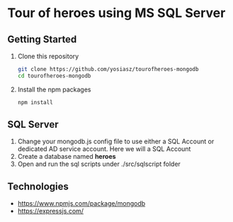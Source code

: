 # Tour of heroes using MS SQL Server

## Getting Started

1. Clone this repository

   ```bash
   git clone https://github.com/yosiasz/tourofheroes-mongodb
   cd tourofheroes-mongodb
   ```

1. Install the npm packages

   ```bash
   npm install
   ```

## SQL Server
1. Change your mongodb.js config file to use either a SQL Account or dedicated AD service account. 
   Here we will a SQL Account
2. Create a database named **heroes**
3. Open and run the sql scripts under ./src/sqlscript folder

## Technologies
- https://www.npmjs.com/package/mongodb
- https://expressjs.com/